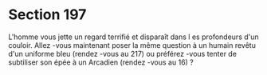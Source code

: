 # Section 197

L'homme vous jette un regard terrifié et disparaît dans l es
profondeurs d'un couloir. Allez -vous maintenant poser la même
question à un humain revêtu d'un uniforme bleu (rendez -vous au
217) ou préférez -vous tenter de subtiliser son épée à un Arcadien
(rendez -vous au 16) ?